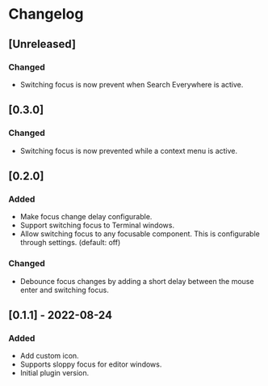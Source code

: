 # Changelog

## [Unreleased]

### Changed
- Switching focus is now prevent when Search Everywhere is active.

## [0.3.0]
### Changed
- Switching focus is now prevented while a context menu is active.

## [0.2.0]
### Added
- Make focus change delay configurable.
- Support switching focus to Terminal windows.
- Allow switching focus to any focusable component. This is configurable through settings. (default: off)

### Changed
- Debounce focus changes by adding a short delay between the mouse enter and switching focus.

## [0.1.1] - 2022-08-24
### Added
- Add custom icon.
- Supports sloppy focus for editor windows.
- Initial plugin version.